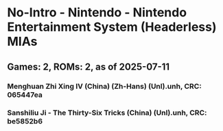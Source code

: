 # No-Intro - Nintendo - Nintendo Entertainment System (Headerless) MIAs
## Games: 2, ROMs: 2, as of 2025-07-11

### Menghuan Zhi Xing IV (China) (Zh-Hans) (Unl).unh, CRC: 065447ea
### Sanshiliu Ji - The Thirty-Six Tricks (China) (Unl).unh, CRC: be5852b6
